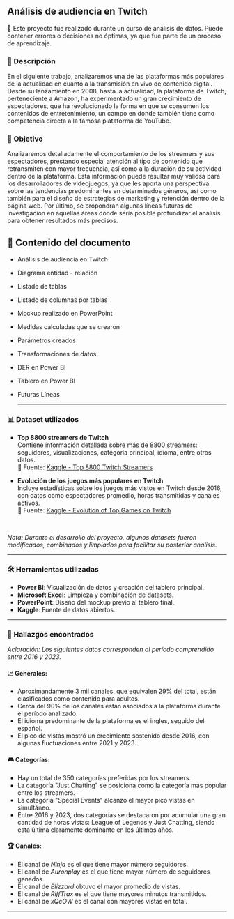 ## Análisis de audiencia en Twitch

📘 Este proyecto fue realizado durante un curso de análisis de datos. Puede contener errores o decisiones no óptimas, ya que fue parte de un proceso de aprendizaje.

### 📄 Descripción

En el siguiente trabajo, analizaremos una de las plataformas más populares de la actualidad en cuanto a la transmisión en vivo de contenido digital. Desde su lanzamiento en 2008, hasta la actualidad, la plataforma de Twitch, perteneciente a Amazon, ha experimentado un gran crecimiento de espectadores, que ha revolucionado la forma en que se consumen los contenidos de entretenimiento, un campo en donde también tiene como competencia directa a la famosa plataforma de YouTube. 

### 🎯 Objetivo

Analizaremos detalladamente el comportamiento de los streamers y sus espectadores, prestando especial atención al tipo de contenido que retransmiten con mayor frecuencia, así como a la duración de su actividad dentro de la plataforma. Esta información puede resultar muy valiosa para los desarrolladores de videojuegos, ya que les aporta una perspectiva sobre las tendencias predominantes en determinados géneros, así como también para el diseño de estrategias de marketing y retención dentro de la página web. Por último, se propondrán algunas líneas futuras de investigación en aquellas áreas donde sería posible profundizar el análisis para obtener resultados más precisos.

## 📑 Contenido del documento

- Análisis de audiencia en Twitch
- Diagrama entidad - relación
- Listado de tablas
- Listado de columnas por tablas
- Mockup realizado en PowerPoint
- Medidas calculadas que se crearon
- Parámetros creados
- Transformaciones de datos
- DER en Power BI
- Tablero en Power BI
- Futuras Líneas

  ---

### 📊 Dataset utilizados

- **Top 8800 streamers de Twitch**  
  Contiene información detallada sobre más de 8800 streamers: seguidores, visualizaciones, categoría principal, idioma, entre otros datos.  
  📎 Fuente: [Kaggle - Top 8800 Twitch Streamers](https://www.kaggle.com/datasets/girlazo/top-8800-twitch-streamers)

- **Evolución de los juegos más populares en Twitch**  
  Incluye estadísticas sobre los juegos más vistos en Twitch desde 2016, con datos como espectadores promedio, horas transmitidas y canales activos.  
  📎 Fuente: [Kaggle - Evolution of Top Games on Twitch](https://www.kaggle.com/datasets/rankirsh/evolution-of-top-games-on-twitch)

<br>

*Nota: Durante el desarrollo del proyecto, algunos datasets fueron modificados, combinados y limpiados para facilitar su posterior análisis.*

---

### 🛠️ Herramientas utilizadas

- **Power BI**: Visualización de datos y creación del tablero principal.
- **Microsoft Excel**: Limpieza y combinación de datasets.
- **PowerPoint**: Diseño del mockup previo al tablero final.
- **Kaggle**: Fuente de datos abiertos.

---

### 📌 Hallazgos encontrados 

*Aclaración: Los siguientes datos corresponden al período comprendido entre 2016 y 2023.*

#### 📈 Generales:

- Aproximandamente 3 mil canales, que equivalen 29% del total, están clasificados como contenido para adultos.
- Cerca del 90% de los canales estan asociados a la plataforma durante el período analizado.
- El idioma predominante de la plataforma es el ingles, seguido del español.
- El pico de vistas mostró un crecimiento sostenido desde 2016, con algunas fluctuaciones entre 2021 y 2023.

#### 🎮 Categorías:

- Hay un total de 350 categorías preferidas por los streamers.
- La categoría "Just Chatting" se posiciona como la categoría más popular entre los streamers.
- La categoría "Special Events" alcanzó el mayor pico vistas en simultáneo. 
- Entre 2016 y 2023, dos categorías se destacaron por acumular una gran cantidad de horas vistas: League of Legends y Just Chatting, siendo esta última claramente dominante en los últimos años.
  
#### 🏆 Canales:

- El canal de *Ninja* es el que tiene mayor número seguidores.
- El canal de *Auronplay* es el que tiene mayor número de seguidores ganados.
- El canal de *Blizzard* obtuvo el mayor promedio de vistas.
- El canal de *RiffTrax* es el que tiene mayores minutos transmitidos.
- El canal de *xQcOW* es el canal con mayores vistas en total.

---


